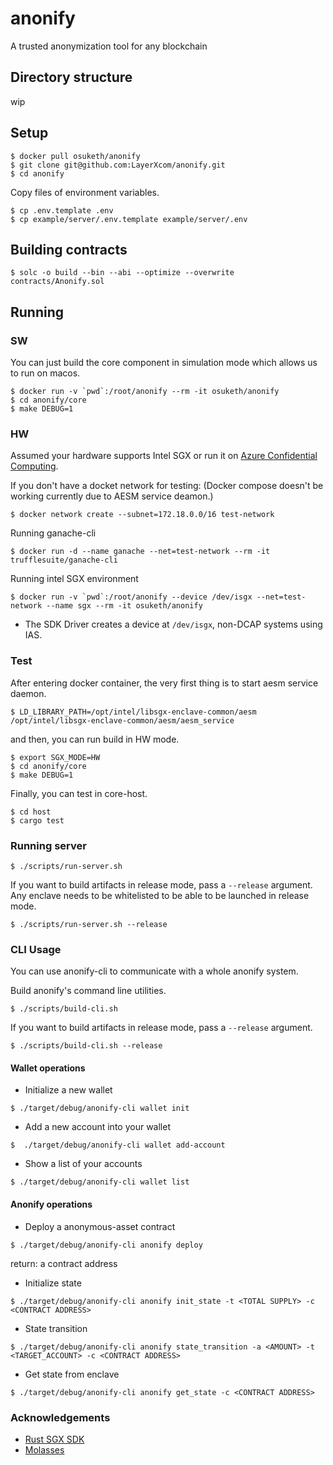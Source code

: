 # anonify
A trusted anonymization tool for any blockchain

## Directory structure
wip

## Setup
```
$ docker pull osuketh/anonify
$ git clone git@github.com:LayerXcom/anonify.git
$ cd anonify
```

Copy files of environment variables.
```
$ cp .env.template .env
$ cp example/server/.env.template example/server/.env
```

## Building contracts
```
$ solc -o build --bin --abi --optimize --overwrite contracts/Anonify.sol
```

## Running

### SW
You can just build the core component in simulation mode which allows us to run on macos.

```
$ docker run -v `pwd`:/root/anonify --rm -it osuketh/anonify
$ cd anonify/core
$ make DEBUG=1
```

### HW
Assumed your hardware supports Intel SGX or run it on [Azure Confidential Computing](https://azure.microsoft.com/ja-jp/solutions/confidential-compute/).

If you don't have a docket network for testing: (Docker compose doesn't be working currently due to AESM service deamon.)
```
$ docker network create --subnet=172.18.0.0/16 test-network
```

Running ganache-cli
```
$ docker run -d --name ganache --net=test-network --rm -it trufflesuite/ganache-cli
```

Running intel SGX environment
```
$ docker run -v `pwd`:/root/anonify --device /dev/isgx --net=test-network --name sgx --rm -it osuketh/anonify
```
- The SDK Driver creates a device at `/dev/isgx`, non-DCAP systems using IAS.


### Test

After entering docker container, the very first thing is to start aesm service daemon.

```
$ LD_LIBRARY_PATH=/opt/intel/libsgx-enclave-common/aesm /opt/intel/libsgx-enclave-common/aesm/aesm_service
```

and then, you can run build in HW mode.
```
$ export SGX_MODE=HW
$ cd anonify/core
$ make DEBUG=1
```

Finally, you can test in core-host.
```
$ cd host
$ cargo test
```

### Running server
```
$ ./scripts/run-server.sh
```

If you want to build artifacts in release mode, pass a `--release` argument. Any enclave needs to be whitelisted to be able to be launched in release mode.
```
$ ./scripts/run-server.sh --release
```

### CLI Usage
You can use anonify-cli to communicate with a whole anonify system.

Build anonify's command line utilities.
```
$ ./scripts/build-cli.sh
```

If you want to build artifacts in release mode, pass a `--release` argument.
```
$ ./scripts/build-cli.sh --release
```

#### Wallet operations

- Initialize a new wallet
```
$ ./target/debug/anonify-cli wallet init
```

- Add a new account into your wallet
```
$  ./target/debug/anonify-cli wallet add-account
```

- Show a list of your accounts
```
$ ./target/debug/anonify-cli wallet list
```

#### Anonify operations

- Deploy a anonymous-asset contract
```
$ ./target/debug/anonify-cli anonify deploy
```
return: a contract address

- Initialize state
```
$ ./target/debug/anonify-cli anonify init_state -t <TOTAL SUPPLY> -c <CONTRACT ADDRESS>
```

- State transition
```
$ ./target/debug/anonify-cli anonify state_transition -a <AMOUNT> -t <TARGET_ACCOUNT> -c <CONTRACT ADDRESS>
```

- Get state from enclave
```
$ ./target/debug/anonify-cli anonify get_state -c <CONTRACT ADDRESS>
```

### Acknowledgements

- [Rust SGX SDK](https://github.com/apache/incubator-teaclave-sgx-sdk)
- [Molasses](https://github.com/trailofbits/molasses)
